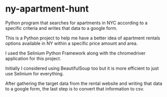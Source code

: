 # ny-apartment-hunt

Python program that searches for apartments in NYC according to a specific criteria and writes that data to a google form. 

This is a Python project to help me have a better idea of apartment rentals options available in NY within a specific price amount and area.

I used the Selinium Python Framework along with the chromedriver application for this project. 

Initially I considered using BeautifulSoup too but it is more efficient to just use Selinium for everything.

After gathering the target data from the rental website and writing that data to a google form, the last step is to convert that information to csv.
